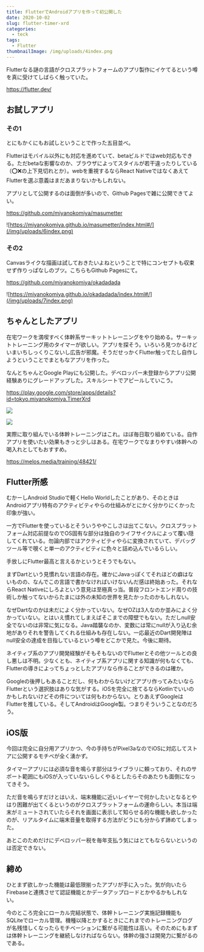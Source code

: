 ```yaml
---
title: FlutterでAndroidアプリを作って初公開した
date: 2020-10-02
slug: flutter-timer-xrd
categories:
  - teck
tags:
  - Flutter
thumbnailImage: /img/uploads/4index.png
---
```

Flutterなる謎の言語がクロスプラットフォームのアプリ製作にイケてるという噂を真に受けてしばらく触っていた。

<!--more-->

<https://flutter.dev/>

## お試しアプリ

### その1

とにもかくにもお試しということで作った五目並べ。

Flutterはモバイル以外にも対応を進めていて、betaビルドではweb対応もできる。ただbetaな影響なのか、ブラウザによってスタイルが若干違ったりしている（⭕❌の上下見切れとか）。webを重視するならReact NativeではなくあえてFlutterを選ぶ意義はまだあまりないかもしれない。

アプリとして公開するのは面倒が多いので、Github Pagesで雑に公開できてよい。

https://github.com/miyanokomiya/masumetter

![https://miyanokomiya.github.io/masumetter/index.html#/](/img/uploads/6index.png)

### その2

Canvasライクな描画は試しておきたいよねということで特にコンセプトも収束せず作りっぱなしのブツ。こちらもGithub Pagesにて。

https://github.com/miyanokomiya/okadadada

![https://miyanokomiya.github.io/okadadada/index.html#/](/img/uploads/7index.png)

## ちゃんとしたアプリ

在宅ワークを満喫すべく体幹系サーキットトレーニングをやり始める。サーキットトレーニング用のタイマーが欲しい。アプリを探そう。いろいろ見つかるけどいまいちしっくりこないし広告が邪魔。そうだせっかくFlutter触ってたし自作しようということでまともなアプリを作った。

なんとちゃんとGoogle Playにも公開した。デベロッパー未登録からアプリ公開経験ありにグレードアップした。スキルシートでアピールしていこう。

<https://play.google.com/store/apps/details?id=tokyo.miyanokomiya.TimerXrd>

![](/img/uploads/4index.png)

![](/img/uploads/3.png)


実際に取り組んでいる体幹トレーニングはこれ。ほぼ毎日取り組めている。自作アプリを使いたい効果もきっと少しはある。在宅ワークでなまりやすい体幹への喝入れとしてもおすすめ。

https://melos.media/training/48421/

## Flutter所感
むかーしAndroid Studioで軽くHello Worldしたことがあり、そのときはAndroidアプリ特有のアクティビティやらの仕組みがとにかく分かりにくかった印象が強い。

一方でFlutterを使っているとそういうややこしさは出てこない。クロスプラットフォーム対応前提なのでOS固有な部分は独自のライフサイクルによって覆い隠してくれている。勿論内部ではアクティビティやらに変換されていて、デバッグツール等で覗くと単一のアクティビティに色々と詰め込んでいるらしい。

手放しにFlutter最高と言えるかというとそうでもない。

まずDartという見慣れない言語の存在。確かにJavaっぽくてそれほどの癖はないものの、なんでこの言語で書かなければいけないんだ感は終始あった。それならReact Nativeにしろよという意見は至極真っ当。普段フロントエンド周りの技術しか触ってないからたまには外の未知の世界を見たかったのかもしれない。

なぜDartなのかは未だによく分かっていない。なぜOZは3人なのか並みによく分かっていない。とはいえ慣れてしまえばそこまでの障壁でもない。ただしnull安全でないのは非常に気になる。Java踏襲なのか、変数には常にnullが入り込む余地がありそれを警告してくれる仕組みも存在しない。一応最近のDart開発陣はnull安全の達成を目指しているという噂をどこかで見た。今後に期待。

ネイティブ系のアプリ開発経験がそもそもないのでFlutterとその他ツールとの良し悪しは不明。少なくとも、ネイティブ系アプリに関する知識が何もなくても、Flutterの導きによってちょっとしたアプリなら作ることができるのは確か。

Googleの後押しもあることだし、何もわからないけどアプリ作ってみたいならFlutterという選択肢はありな気がする。iOSを完全に捨てるならKotlinでいいのかもしれないけどその件については何もわからない。とりあえずGoogleはFlutterを推している。そしてAndroidはGoogle製。つまりそういうことなのだろう。

## iOS版
今回は完全に自分用アプリかつ、今の手持ちがPixel3aなのでiOSに対応してストアに公開するモチベが全く湧かず。

タイマーアプリには必須な音を鳴らす部分はライブラリに頼っており、それのサポート範囲にもiOSが入っていないらしくやるとしたらそのあたりも面倒になってきそう。

ただ音を鳴らすだけとはいえ、端末機能に近いレイヤーで何かしたいとなるとやはり困難が出てくるというのがクロスプラットフォームの運命らしい。本当は端末がミュートされていたらそれを画面に表示して知らせる的な機能も欲しかったのが、リアルタイムに端末音量を取得する方法がどうにも分からず諦めてしまった。

あとこのためだけにデベロッパー税を毎年支払う気にはとてもならないというのは否定できない。

## 締め
ひとまず欲しかった機能は最低限揃ったアプリが手に入った。気が向いたらFirebaseと連携させて認証機能とかデータアップロードとかやるかもしれない。

今のところ完全にローカル完結状態で、体幹トレーニング実施記録機能もSQLiteでローカル管理。機種以降とかするときにこれまでのトレーニングログが名残惜しくなったらモチベーションに繋がる可能性は高い。そのためにもまずは体幹トレーニングを継続しなければならない。体幹の強さは開発力に繋がるのである。
